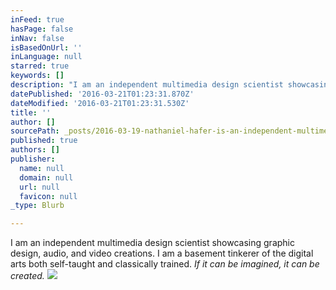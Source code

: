 ```yaml
---
inFeed: true
hasPage: false
inNav: false
isBasedOnUrl: ''
inLanguage: null
starred: true
keywords: []
description: "I am an independent multimedia design scientist showcasing graphic design, audio, and video creations. I am a basement tinkerer of the digital arts both self-taught and classically trained.\_If it can be imagined, it can be created."
datePublished: '2016-03-21T01:23:31.870Z'
dateModified: '2016-03-21T01:23:31.530Z'
title: ''
author: []
sourcePath: _posts/2016-03-19-nathaniel-hafer-is-an-independent-multimedia-design-scientis.md
published: true
authors: []
publisher:
  name: null
  domain: null
  url: null
  favicon: null
_type: Blurb

---
```

I am an independent multimedia design scientist showcasing graphic design, audio, and video creations. I am a basement tinkerer of the digital arts both self-taught and classically trained. _If it can be imagined, it can be created._
![](https://s3-us-west-2.amazonaws.com/the-grid-img/p/7033dfd719cd4102ab616ae24d27f0e1873faa99.jpg)